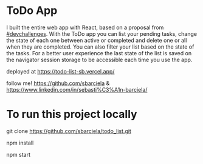 # ToDo App
  
I built the entire web app with React, based on a proposal from [#devchallenges](https://devchallenges.io/challenges/hH6PbOHBdPm6otzw2De5). With the ToDo app you can list your pending tasks, change the state of each one between active or completed and delete one or all when they are completed. You can also filter your list based on the state of the tasks.
For a better user experience the last state of the list is saved on the  navigator session storage to be accessible each time you use the app.

deployed at https://todo-list-sb.vercel.app/

follow me! https://github.com/sbarciela & https://www.linkedin.com/in/sebasti%C3%A1n-barciela/ 

# To run this project locally

git clone https://github.com/sbarciela/todo_list.git

npm install

npm start